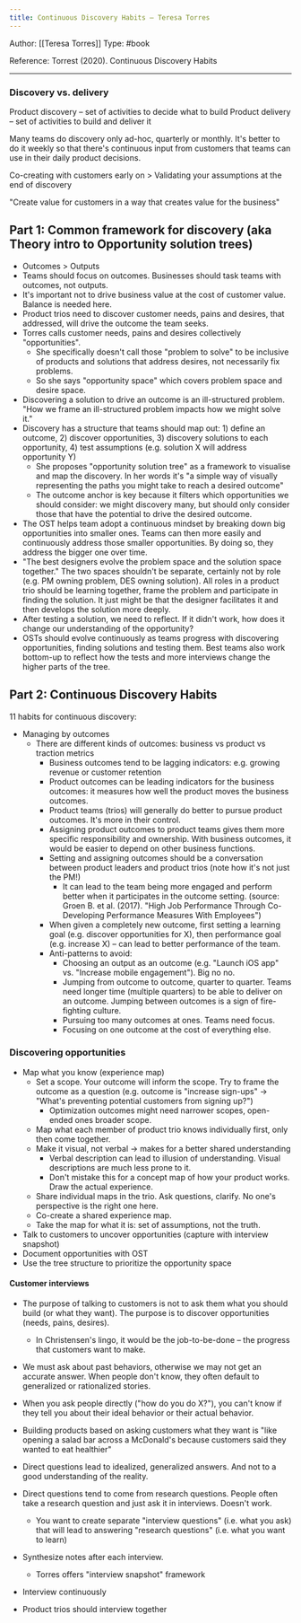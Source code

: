 ```yaml
---
title: Continuous Discovery Habits – Teresa Torres
---
```


Author: [[Teresa Torres]]
Type: #book 

Reference:
Torrest (2020). Continuous Discovery Habits

---

### Discovery vs. delivery

Product discovery – set of activities to decide what to build
Product delivery – set of activities to build and deliver it

Many teams do discovery only ad-hoc, quarterly or monthly. It's better to do it weekly so that there's continuous input from customers that teams can use in their daily product decisions.

Co-creating with customers early on > Validating your assumptions at the end of discovery

"Create value for customers in a way that creates value for the business"

## Part 1: Common framework for discovery (aka Theory intro to Opportunity solution trees)

- Outcomes > Outputs
- Teams should focus on outcomes. Businesses should task teams with outcomes, not outputs.
- It's important not to drive business value at the cost of customer value. Balance is needed here.
- Product trios need to discover customer needs, pains and desires, that addressed, will drive the outcome the team seeks.
- Torres calls customer needs, pains and desires collectively "opportunities".
	- She specifically doesn't call those "problem to solve" to be inclusive of products and solutions that address desires, not necessarily fix problems.
	- So she says "opportunity space" which covers problem space and desire space.
- Discovering a solution to drive an outcome is an ill-structured problem. "How we frame an ill-structured problem impacts how we might solve it."
- Discovery has a structure that teams should map out: 1) define an outcome, 2) discover opportunities, 3) discovery solutions to each opportunity, 4) test assumptions (e.g. solution X will address opportunity Y)
	- She proposes "opportunity solution tree" as a framework to visualise and map the discovery. In her words it's "a simple way of visually representing the paths you might take to reach a desired outcome"
	- The outcome anchor is key because it filters which opportunities we should consider: we might discovery many, but should only consider those that have the potential to drive the desired outcome.
- The OST helps team adopt a continuous mindset by breaking down big opportunities into smaller ones. Teams can then more easily and continuously address those smaller opportunities. By doing so, they address the bigger one over time.
- "The best designers evolve the problem space and the solution space together." The two spaces shouldn't be separate, certainly not by role (e.g. PM owning problem, DES owning solution). All roles in a product trio should be learning together, frame the problem and participate in finding the solution. It just might be that the designer facilitates it and then develops the solution more deeply.
- After testing a solution, we need to reflect. If it didn't work, how does it change our understanding of the opportunity?
- OSTs should evolve continuously as teams progress with discovering opportunities, finding solutions and testing them. Best teams also work bottom-up to reflect how the tests and more interviews change the higher parts of the tree.


## Part 2: Continuous Discovery Habits

11 habits for continuous discovery:

- Managing by outcomes
	- There are different kinds of outcomes: business vs product vs traction metrics
		- Business outcomes tend to be lagging indicators: e.g. growing revenue or customer retention
		- Product outcomes can be leading indicators for the business outcomes: it measures how well the product moves the business outcomes.
		- Product teams (trios) will generally do better to pursue product outcomes. It's more in their control.
		- Assigning product outcomes to product teams gives them more specific responsibility and ownership. With business outcomes, it would be easier to depend on other business functions.
		- Setting and assigning outcomes should be a conversation between product leaders and product trios (note how it's not just the PM!)
			- It can lead to the team being more engaged and perform better when it participates in the outcome setting. (source: Groen B. et al. (2017). "High Job Performance Through Co-Developing Performance Measures With Employees")
		- When given a completely new outcome, first setting a learning goal (e.g. discover opportunities for X), then performance goal (e.g. increase X) – can lead to better performance of the team.
		- Anti-patterns to avoid:
			- Choosing an output as an outcome (e.g. "Launch iOS app" vs. "Increase mobile engagement"). Big no no.
			- Jumping from outcome to outcome, quarter to quarter. Teams need longer time (multiple quarters) to be able to deliver on an outcome. Jumping between outcomes is a sign of fire-fighting culture.
			- Pursuing too many outcomes at ones. Teams need focus.
			- Focusing on one outcome at the cost of everything else.

### Discovering opportunities

- Map what you know (experience map)
	- Set a scope. Your outcome will inform the scope. Try to frame the outcome as a question (e.g. outcome is "increase sign-ups" -> "What's preventing potential customers from signing up?")
		- Optimization outcomes might need narrower scopes, open-ended ones broader scope.
	- Map what each member of product trio knows individually first, only then come together.
	- Make it visual, not verbal -> makes for a better shared understanding
		- Verbal description can lead to illusion of understanding. Visual descriptions are much less prone to it.
		- Don't mistake this for a concept map of how your product works. Draw the actual experience.
	- Share individual maps in the trio. Ask questions, clarify. No one's perspective is the right one here.
	- Co-create a shared experience map.
	- Take the map for what it is: set of assumptions, not the truth.
- Talk to customers to uncover opportunities (capture with interview snapshot)
- Document opportunities with OST
- Use the tree structure to prioritize the opportunity space

#### Customer interviews
- The purpose of talking to customers is not to ask them what you should build (or what they want). The purpose is to discover opportunities (needs, pains, desires).
	- In Christensen's lingo, it would be the job-to-be-done – the progress that customers want to make.
- We must ask about past behaviors, otherwise we may not get an accurate answer. When people don't know, they often default to generalized or rationalized stories.
- When you ask people directly ("how do you do X?"), you can't know if they tell you about their ideal behavior or their actual behavior.
- Building products based on asking customers what they want is "like opening a salad bar across a McDonald's because customers said they wanted to eat healthier"
- Direct questions lead to idealized, generalized answers. And not to a good understanding of the reality.
- Direct questions tend to come from research questions. People often take a research question and just ask it in interviews. Doesn't work.
	- You want to create separate "interview questions" (i.e. what you ask) that will lead to answering "research questions" (i.e. what you want to learn)

- Synthesize notes after each interview.
	- Torres offers "interview snapshot" framework
- Interview continuously
- Product trios should interview together